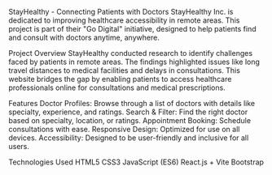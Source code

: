 
StayHealthy - Connecting Patients with Doctors
StayHealthy Inc. is dedicated to improving healthcare accessibility in remote areas. This project is part of their "Go Digital" initiative, designed to help patients find and consult with doctors anytime, anywhere.

Project Overview
StayHealthy conducted research to identify challenges faced by patients in remote areas. The findings highlighted issues like long travel distances to medical facilities and delays in consultations. This website bridges the gap by enabling patients to access healthcare professionals online for consultations and medical prescriptions.

Features
Doctor Profiles: Browse through a list of doctors with details like specialty, experience, and ratings.
Search & Filter: Find the right doctor based on specialty, location, or ratings.
Appointment Booking: Schedule consultations with ease.
Responsive Design: Optimized for use on all devices.
Accessibility: Designed to be user-friendly and inclusive for all users.

Technologies Used
HTML5
CSS3
JavaScript (ES6)
React.js + Vite
Bootstrap
